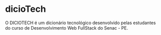 # dicioTech
O DICIOTECH é um dicionário tecnológico desenvolvido pelas estudantes do curso de Desenvolvimento Web FullStack do Senac - PE.

